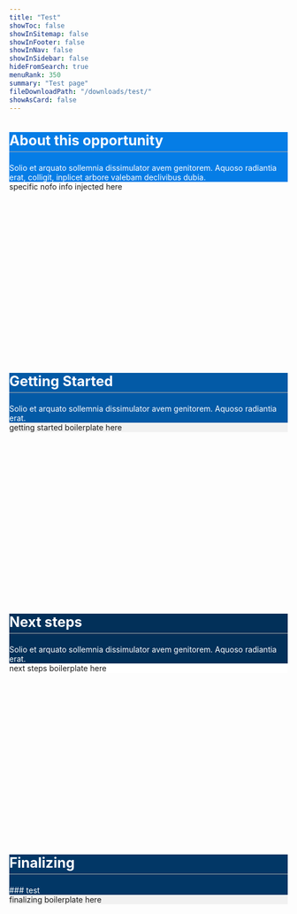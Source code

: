 ```yaml
---
title: "Test"
showToc: false
showInSitemap: false
showInFooter: false
showInNav: false
showInSidebar: false
hideFromSearch: true
menuRank: 350
summary: "Test page"
fileDownloadPath: "/downloads/test/"
showAsCard: false
---
```


<div class="container container--fluid full-width">
      <div class="row no-gutters" style="min-height: 400px;">
        <div
          class="text-right col-md-3 col-12"
          style="background: rgb(5, 125, 230);"
        >
          <div
            class="container fill-height text-right container--fluid"
            style="margin: 0px !important; padding: 0px !important;"
          >
            <div class="row align-center">
              <div class="col col-12">
                <div class="pl-5">
                  <h2
                    style="color: rgb(255, 255, 255); font-size: 1.8em; border-bottom: 1px solid rgb(170, 170, 170); padding-bottom: 5px; margin-bottom: 20px;"
                  >
                    About this opportunity
                  </h2>
                  <div style="color: rgb(255, 255, 255);">
                    Solio et arquato sollemnia dissimulator avem genitorem.
                    Aquoso radiantia erat, colligit, inplicet arbore valebam
                    declivibus dubia.
                  </div>
                </div>
              </div>
            </div>
          </div>
        </div>
        <div class="col-md-9 col">
          <div class="container">
            <div class="row">
              <div class="col">
                specific nofo info injected here
              </div>
            </div>
          </div>
        </div>
      </div>
      <div class="row no-gutters" style="min-height: 400px;">
        <div
          class="text-right col-md-3 col-12"
          style="background: rgb(3, 90, 166);"
        >
          <div
            class="container fill-height text-right container--fluid"
            style="margin: 0px !important; padding: 0px !important;"
          >
            <div class="row align-center">
              <div class="col col-12">
                <div class="pl-5">
                  <h2
                    style="color: rgb(255, 255, 255); font-size: 1.8em; border-bottom: 1px solid rgb(170, 170, 170); padding-bottom: 5px; margin-bottom: 20px;"
                  >
                    Getting Started
                  </h2>
                  <div style="color: rgb(255, 255, 255);">
                    Solio et arquato sollemnia dissimulator avem genitorem.
                    Aquoso radiantia erat.
                  </div>
                </div>
              </div>
            </div>
          </div>
        </div>
        <div class="col-md-9 col" style="background: rgb(241, 241, 241);">
          <div class="container">
            <div class="row">
              <div class="col">
                getting started boilerplate here
              </div>
            </div>
          </div>
        </div>
      </div>
      <div class="row no-gutters" style="min-height: 400px;">
        <div
          class="text-right col-md-3 col-12"
          style="background: rgb(2, 48, 89);"
        >
          <div
            class="container fill-height text-right container--fluid"
            style="margin: 0px !important; padding: 0px !important;"
          >
            <div class="row align-center">
              <div class="col col-12">
                <div class="pl-5">
                  <h2
                    style="color: rgb(255, 255, 255); font-size: 1.8em; border-bottom: 1px solid rgb(170, 170, 170); padding-bottom: 5px; margin-bottom: 20px;"
                  >
                    Next steps
                  </h2>
                  <div style="color: rgb(255, 255, 255);">
                    Solio et arquato sollemnia dissimulator avem genitorem.
                    Aquoso radiantia erat.
                  </div>
                </div>
              </div>
            </div>
          </div>
        </div>
        <div class="col-md-9 col" style="background: rgb(255, 255, 255);">
          <div class="container">
            <div class="row">
              <div class="col">
                next steps boilerplate here
              </div>
            </div>
          </div>
        </div>
      </div>
      <div class="row no-gutters" style="min-height: 400px;">
        <div
          class="text-right col-md-3 col-12"
          style="background: rgb(2, 55, 102);"
        >
          <div
            class="container fill-height text-right container--fluid"
            style="margin: 0px !important; padding: 0px !important;"
          >
            <div class="row align-center">
              <div class="col col-12">
                <div class="pl-5">
                  <h2
                    style="color: rgb(255, 255, 255); font-size: 1.8em; border-bottom: 1px solid rgb(170, 170, 170); padding-bottom: 5px; margin-bottom: 20px;"
                  >
                    Finalizing
                  </h2>
                  <div style="color: rgb(255, 255, 255);">
                    ### test
                  </div>
                </div>
              </div>
            </div>
          </div>
        </div>
        <div class="col-md-9 col" style="background: rgb(241, 241, 241);">
          <div class="container">
            <div class="row">
              <div class="col">
                finalizing boilerplate here
              </div>
            </div>
          </div>
        </div>
      </div>
    </div>
